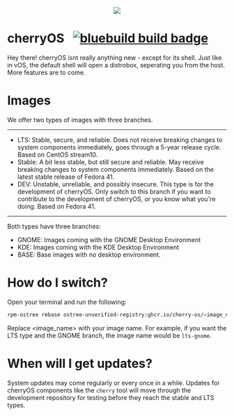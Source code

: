 <p align="center">
  <img src="https://github.com/user-attachments/assets/b7cc112a-42dc-4d74-b055-0909e7143abb"/>
</p>

# cherryOS &nbsp; [![bluebuild build badge](https://github.com/cherry-os/cherryOS/actions/workflows/build.yml/badge.svg)](https://github.com/cherry-os/cherryOS/actions/workflows/build.yml)
Hey there!
cherryOS isnt really anything new - except for its shell.
Just like in vOS, the default shell will open a distrobox, seperating you from the host.
More features are to come.

# Images
We offer two types of images with three branches.
_____________
- LTS: Stable, secure, and reliable. Does not receive breaking changes to system components immediately,
  goes through a 5-year release cycle. Based on CentOS stream10.
- Stable: A bit less stable, but still secure and reliable. May receive breaking changes to system components immediately.
  Based on the latest stable release of Fedora 41.
- DEV: Unstable, unreliable, and possibly insecure. This type is for the development of cherryOS.
  Only switch to this branch if you want to contribute to the development of cherryOS, or you know what you're doing.
  Based on Fedora 41.
______________
Both types have three branches:
- GNOME: Images coming with the GNOME Desktop Environment
- KDE: Images coming with the KDE Desktop Environment
- BASE: Base images with no desktop environment.

# How do I switch?
Open your terminal and run the following:
```bash
rpm-ostree rebase ostree-unverified-registry:ghcr.io/cherry-os/<image_name>
```
Replace <image_name> with your image name.
For example, if you want the LTS type and the GNOME branch, the image name would be `lts-gnome`.

# When will I get updates?
System updates may come regularly or every once in a while.
Updates for cherryOS components like the `cherry` tool will move through
the development repository for testing before they reach the stable and LTS types.
